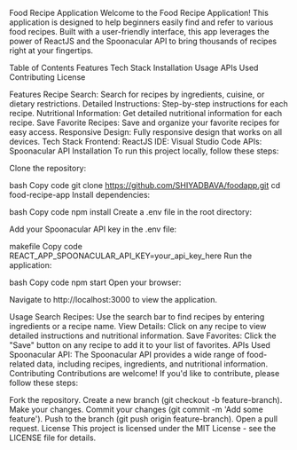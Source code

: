 Food Recipe Application
Welcome to the Food Recipe Application! This application is designed to help beginners easily find and refer to various food recipes. Built with a user-friendly interface, this app leverages the power of ReactJS and the Spoonacular API to bring thousands of recipes right at your fingertips.

Table of Contents
Features
Tech Stack
Installation
Usage
APIs Used
Contributing
License

Features
Recipe Search: Search for recipes by ingredients, cuisine, or dietary restrictions.
Detailed Instructions: Step-by-step instructions for each recipe.
Nutritional Information: Get detailed nutritional information for each recipe.
Save Favorite Recipes: Save and organize your favorite recipes for easy access.
Responsive Design: Fully responsive design that works on all devices.
Tech Stack
Frontend: ReactJS
IDE: Visual Studio Code
APIs: Spoonacular API
Installation
To run this project locally, follow these steps:

Clone the repository:

bash
Copy code
git clone https://github.com/SHIYADBAVA/foodapp.git
cd food-recipe-app
Install dependencies:

bash
Copy code
npm install
Create a .env file in the root directory:

Add your Spoonacular API key in the .env file:

makefile
Copy code
REACT_APP_SPOONACULAR_API_KEY=your_api_key_here
Run the application:

bash
Copy code
npm start
Open your browser:

Navigate to http://localhost:3000 to view the application.

Usage
Search Recipes: Use the search bar to find recipes by entering ingredients or a recipe name.
View Details: Click on any recipe to view detailed instructions and nutritional information.
Save Favorites: Click the "Save" button on any recipe to add it to your list of favorites.
APIs Used
Spoonacular API: The Spoonacular API provides a wide range of food-related data, including recipes, ingredients, and nutritional information.
Contributing
Contributions are welcome! If you'd like to contribute, please follow these steps:

Fork the repository.
Create a new branch (git checkout -b feature-branch).
Make your changes.
Commit your changes (git commit -m 'Add some feature').
Push to the branch (git push origin feature-branch).
Open a pull request.
License
This project is licensed under the MIT License - see the LICENSE file for details.
